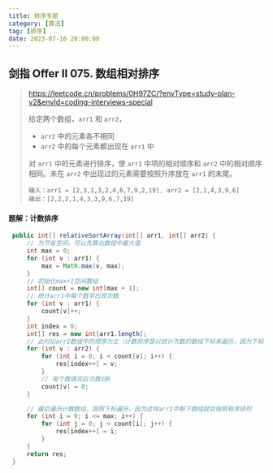 ```yaml
---
title: 排序专题
category: [算法]
tag: [排序]
date: 2023-07-16 20:00:00
---
```


## 剑指 Offer II 075. 数组相对排序

> https://leetcode.cn/problems/0H97ZC/?envType=study-plan-v2&envId=coding-interviews-special
>
> 给定两个数组，`arr1` 和 `arr2`，
>
> - `arr2` 中的元素各不相同
> - `arr2` 中的每个元素都出现在 `arr1` 中
>
> 对 `arr1` 中的元素进行排序，使 `arr1` 中项的相对顺序和 `arr2` 中的相对顺序相同。未在 `arr2` 中出现过的元素需要按照升序放在 `arr1` 的末尾。
>
> ```
> 输入：arr1 = [2,3,1,3,2,4,6,7,9,2,19], arr2 = [2,1,4,3,9,6]
> 输出：[2,2,2,1,4,3,3,9,6,7,19]
> ```

#### 题解：计数排序

```java
 public int[] relativeSortArray(int[] arr1, int[] arr2) {
     // 为节省空间，可以先算出数组中最大值
     int max = 0;
     for (int v : arr1) {
         max = Math.max(v, max);
     }
     // 初始化max+1空间数组
     int[] count = new int[max + 1];
     // 统计arr1中每个数字出现次数
     for (int v : arr1) {
         count[v]++;
     }
     int index = 0;
     int[] res = new int[arr1.length];
     // 此时以arr2数组中的顺序为主（计数排序是以统计次数的数组下标来遍历，因为下标是有序的）
     for (int v : arr2) {
         for (int i = 0; i < count[v]; i++) {
             res[index++] = v;
         }
         // 每个数填完后次数归0
         count[v] = 0;
     }

     // 最后遍历计数数组，按照下标遍历，因为这样arr1中剩下数组就会按照有序排列
     for (int i = 0; i <= max; i++) {
         for (int j = 0; j < count[i]; j++) {
             res[index++] = i;
         }
     }
     return res;
 }
```

